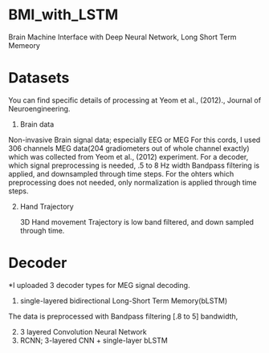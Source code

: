 # BMI_with_LSTM
Brain Machine Interface with Deep Neural Network, Long Short Term Memeory

# Datasets
You can find specific details of processing at Yeom et al., (2012)., Journal of Neuroengineering.
1) Brain data

Non-invasive Brain signal data; especially EEG or MEG For this cords, I used 306 channels MEG data(204 gradiometers out of whole channel exactly) which was collected from Yeom et al., (2012) experiment. For a decoder, which signal preprocessing is needed, .5 to 8 Hz width Bandpass filtering is applied, and downsampled through time steps. For the ohters which preprocessing does not needed, only normalization is applied through time steps.

2) Hand Trajectory

    3D Hand movement Trajectory is low band filtered, and down sampled through time.

# Decoder
*I uploaded 3 decoder types for MEG signal decoding.
1) single-layered bidirectional Long-Short Term Memory(bLSTM)

The data is preprocessed with Bandpass filtering [.8 to 5] bandwidth,

2) 3 layered Convolution Neural Network
3) RCNN; 3-layered CNN + single-layer bLSTM
